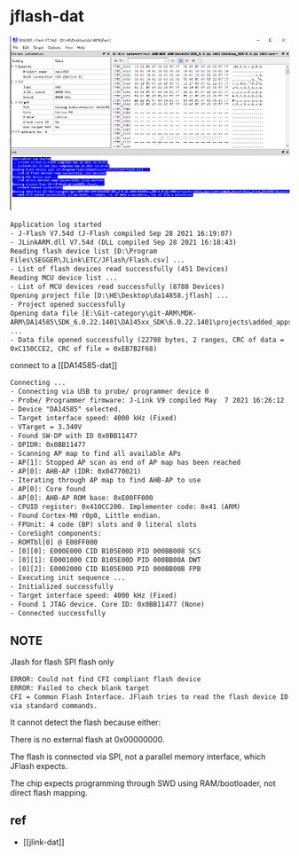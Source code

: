 
# jflash-dat



![](2025-09-23-18-32-44.png)


    Application log started
    - J-Flash V7.54d (J-Flash compiled Sep 28 2021 16:19:07)
    - JLinkARM.dll V7.54d (DLL compiled Sep 28 2021 16:18:43)
    Reading flash device list [D:\Program Files\SEGGER\JLink\ETC/JFlash/Flash.csv] ...
    - List of flash devices read successfully (451 Devices)
    Reading MCU device list ...
    - List of MCU devices read successfully (8788 Devices)
    Opening project file [D:\HE\Desktop\da14858.jflash] ...
    - Project opened successfully
    Opening data file [E:\Git-category\git-ARM\MDK-ARM\DA14585\SDK_6.0.22.1401\DA145xx_SDK\6.0.22.1401\projects\added_apps\conn\simple_beacon\Keil_5\out_DA14585\Objects\simple_beacon_585.hex] ...
    - Data file opened successfully (22708 bytes, 2 ranges, CRC of data = 0xC150CCE2, CRC of file = 0xEB7B2F68)

connect to a [[DA14585-dat]]




    Connecting ...
    - Connecting via USB to probe/ programmer device 0
    - Probe/ Programmer firmware: J-Link V9 compiled May  7 2021 16:26:12
    - Device "DA14585" selected.
    - Target interface speed: 4000 kHz (Fixed)
    - VTarget = 3.340V
    - Found SW-DP with ID 0x0BB11477
    - DPIDR: 0x0BB11477
    - Scanning AP map to find all available APs
    - AP[1]: Stopped AP scan as end of AP map has been reached
    - AP[0]: AHB-AP (IDR: 0x04770021)
    - Iterating through AP map to find AHB-AP to use
    - AP[0]: Core found
    - AP[0]: AHB-AP ROM base: 0xE00FF000
    - CPUID register: 0x410CC200. Implementer code: 0x41 (ARM)
    - Found Cortex-M0 r0p0, Little endian.
    - FPUnit: 4 code (BP) slots and 0 literal slots
    - CoreSight components:
    - ROMTbl[0] @ E00FF000
    - [0][0]: E000E000 CID B105E00D PID 000BB008 SCS
    - [0][1]: E0001000 CID B105E00D PID 000BB00A DWT
    - [0][2]: E0002000 CID B105E00D PID 000BB00B FPB
    - Executing init sequence ...
    - Initialized successfully
    - Target interface speed: 4000 kHz (Fixed)
    - Found 1 JTAG device. Core ID: 0x0BB11477 (None)
    - Connected successfully


## NOTE 

Jlash for flash SPI flash only 

    ERROR: Could not find CFI compliant flash device
    ERROR: Failed to check blank target
    CFI = Common Flash Interface. JFlash tries to read the flash device ID via standard commands.

It cannot detect the flash because either:

There is no external flash at 0x00000000.

The flash is connected via SPI, not a parallel memory interface, which JFlash expects.

The chip expects programming through SWD using RAM/bootloader, not direct flash mapping.


## ref 

- [[jlink-dat]]